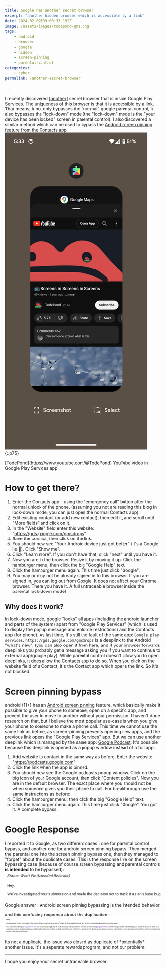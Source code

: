 ```yaml
---
title: Google has another secret browser
excerpt: "another hidden browser which is accessible by a link"
date: 2024-02-02T09:00:33.192Z
image: /assets/images/todepond-gms.png
tags:
    - android
    - browser
    - google
    - hidden
    - screen-pinning
    - parental-control
categories:
    - cyber
permalink: /another-secret-browser

---
```

I recently discovered [[another](/google-has-a-secret-browser-hidden-inside-the-settings/)] secret browser that is inside Google Play Services. The uniqueness of this browser is that it is accessible by a link. That means, it not only bypasses the "normal" google parental control, it also bypasses the "lock-down" mode (the "lock-down" mode is the "your device has been locked" screen in parental control). I also discovered a similar method which can be used to bypass the [Android screen pinning](https://support.google.com/android/answer/9455138) feature from the Contacts app
![Todepond video in google play services app](/assets/images/todepond-gms.png){:.p75}
<figcaption markdown="block">
[TodePond](https://www.youtube.com/@TodePond) YouTube video in Google Play Services app 
</figcaption>

# How to get there?
1. Enter the Contacts app - using the "emergency call" button after the normal unlock of the phone. (assuming you not are reading this blog in lock-down mode, you can just open the normal Contacts app). 
2. Edit existing contact (or add new contact), then edit it, and scroll until "More fields" and click on it.
3. In the "Website" field enter this website: "https://gds.google.com/gmsdrops". 
4. Save the contact, then click on the link.
5. You should now see "Your Android device just got better" (it's a Google lie 🙂). Click "Show me".
6. Click "Learn more". If you don't have that, click "next" until you have it.
7. Now you are in the browser. Resize it by moving it up. Click the hamburger menu, then click the big "Google Help" text.
8. Click the hamburger menu again. This time just click "Google".
9. You may or may not be already signed in to this browser. If you are signed in, you can log out from Google. It does not affect your Chrome browser.
There you have it. A full untraceable browser inside the parental lock-down mode!

## Why does it work?
In lock-down mode, google "locks" all apps (including the android launcher and parts of the system) apart from "Google Play Services" (which is used to display the popup message and enforce restrictions) and the Contacts app (for phone).
As last time, It's still the fault of the same app: `Google play services`. 
`https://gds.google.com/gmsdrops` is a deeplink to the Android "what's new". (you can also open it from here, and if your browser forwards deeplinks you probably get a message asking you if you want to continue to external app/google play).
While parental control doesn't allow you to open deeplinks, it does allow the Contacts app to do so. When you click on the website field of a Contact, it's the Contact app which opens the link. So it's not blocked.

# Screen pinning bypass
android (11+) has an [Android screen pinning](https://support.google.com/android/answer/9455138) feature, which basically make it possible to give your phone to someone, open on a specific app, and prevent the user to move to another without your permission. I haven't done research on that, but I believe the most popular use-case is when you give your phone to someone to make a phone call.
This time we cannot use the same link as before, as screen-pinning prevents opening new apps, and the previous link opens the "Google Play Services" app.
But we can use another deeplink which is managed by the same app: [Google Podcast](https://podcasts.google.com). It's possible because this deeplink is opened as a popup window instead of a full app.

1. Add website to contact in the same way as before. Enter the website "https://podcasts.google.com"
2. Click the link when the app is pinned.
3. You should now see the Google podcasts popup window. Click on the big icon of your Google account, then click "Content policies". 
Now you are in the default browser. The exact place where you should not be when someone gives you their phone to call. For breakthrough use the same instructions as before:
4. Click the hamburger menu, then click the big "Google Help" text.
5. Click the hamburger menu again. This time just click "Google".
You got it. A complete bypass.

# Google Response
I reported it to Google, as two different cases : one for parental control bypass, and another one for android screen pinning bypass.
They merged the parental one into the screen pinning bypass one, then they managed to "forget" about the duplicate cases.
This is the response I've on the screen bypassing case (because of course screen bypassing and parental controls **is intended** to be bypassed):
![Android screen pinning bypass is the intended behavior](/assets/images/google-android-screenpin-intended.png)
<figcaption class="caption-center">
Google answer : Android screen pinning bypassing is the intended behavior
</figcaption>

and this confusing response about the duplication:
![confusing google response about duplicate issues](/assets/images/google-was-not-a-duplicate.png)
<figcaption class="caption-center" markdown="block">
Its not a duplicate. the issue was closed as duplicate of *potentially* another issue. It's a seperate rewards program, and not our problem. 
</figcaption>
<hr />
I hope you enjoy your secret untraceable browser.